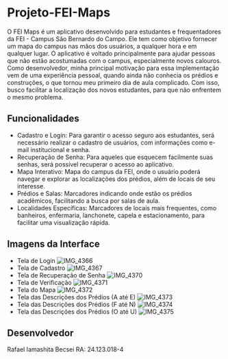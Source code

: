 # Projeto-FEI-Maps

O FEI Maps é um aplicativo desenvolvido para estudantes e frequentadores da FEI - Campus São Bernardo do Campo. Ele tem como objetivo fornecer um mapa do campus nas mãos dos usuários, a qualquer hora e em qualquer lugar. O aplicativo é voltado principalmente para ajudar pessoas que não estão acostumadas com o campus, especialmente novos calouros. Como desenvolvedor, minha principal motivação para essa implementação vem de uma experiência pessoal, quando ainda não conhecia os prédios e construções, o que tornou meu primeiro dia de aula complicado. Com isso, busco facilitar a localização dos novos estudantes, para que não enfrentem o mesmo problema.

## Funcionalidades

- Cadastro e Login: Para garantir o acesso seguro aos estudantes, será necessário realizar o cadastro de usuários, com informações como e-mail institucional e senha.
- Recuperação de Senha: Para aqueles que esquecem facilmente suas senhas, será possível recuperar o acesso ao aplicativo.
- Mapa Interativo: Mapa do campus da FEI, onde o usuário poderá navegar e explorar as localizações dos prédios, além de locais de seu interesse.
- Prédios e Salas: Marcadores indicando onde estão os prédios acadêmicos, facilitando a busca por salas de aula.
- Localidades Específicas: Marcadores de locais mais frequentes, como banheiros, enfermaria, lanchonete, capela e estacionamento, para facilitar uma visualização rápida.

## Imagens da Interface
- Tela de Login
![IMG_4366](https://github.com/user-attachments/assets/c1df13b2-fe55-46dd-90b0-29c0fd2d8561)
- Tela de Cadastro
![IMG_4367](https://github.com/user-attachments/assets/c8ef181d-765b-4600-9ed6-2a99866229db)
- Tela de Recuperação de Senha
![IMG_4370](https://github.com/user-attachments/assets/673ebb49-7d49-4336-8aff-12bcc58aa585)
- Tela de Verificação
![IMG_4371](https://github.com/user-attachments/assets/b3649990-d80f-4218-bc13-a7fb4f52f4e9)
- Tela do Mapa
![IMG_4372](https://github.com/user-attachments/assets/ce57b4cc-6f9f-471d-89c9-b687d69c1661)
- Tela das Descrições dos Prédios (A até E)
![IMG_4373](https://github.com/user-attachments/assets/4e57170c-159f-4a39-9f50-22ad328a3f76)
- Tela das Descrições dos Prédios (F até N)
![IMG_4374](https://github.com/user-attachments/assets/39a7771b-babe-42a0-b8f4-758f9a738467)
- Tela das Descrições dos Prédios (O até U) 
![IMG_4375](https://github.com/user-attachments/assets/a402f8f9-e02f-4716-ba08-5f04f4ad33c4)

## Desenvolvedor
Rafael Iamashita Becsei 
RA: 24.123.018-4
